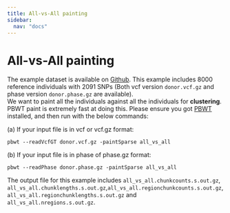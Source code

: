 ```yaml
---
title: All-vs-All painting
sidebar:
  nav: "docs"
---
```


# All-vs-All painting

The example dataset is available on [Github](https://github.com/YaolingYang/SparsePainter/example).
This example includes 8000 reference individuals with 2091 SNPs (Both vcf version ``donor.vcf.gz`` and phase version ``donor.phase.gz`` are available).   
We want to paint all the individuals against all the individuals for **clustering**. PBWT paint is extremely fast at doing this. 
Please ensure you got [PBWT](https://github.com/richarddurbin/pbwt) installed, and then run with the below commands:

(a) If your input file is in vcf or vcf.gz format:  

``
pbwt --readVcfGT donor.vcf.gz -paintSparse all_vs_all
``

(b) If your input file is in phase of phase.gz format:

``
pbwt --readPhase donor.phase.gz -paintSparse all_vs_all
``

The output file for this example includes ``all_vs_all.chunkcounts.s.out.gz``, ``all_vs_all.chunklengths.s.out.gz``,``all_vs_all.regionchunkcounts.s.out.gz``, ``all_vs_all.regionchunklengths.s.out.gz`` and ``all_vs_all.nregions.s.out.gz``.

